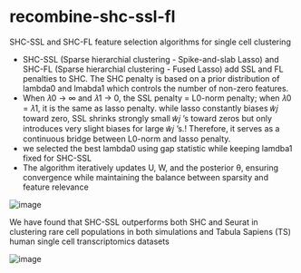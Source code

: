 # recombine-shc-ssl-fl
SHC-SSL and SHC-FL feature selection algorithms for single cell clustering 

- SHC-SSL (Sparse hierarchial clustering - Spike-and-slab Lasso) and SHC-FL (Sparse hierarchial clustering - Fused Lasso) add SSL and FL penalties to SHC. The SHC penalty is based on a prior distribution of lambda0 and lmabda1 which controls the number of non-zero features. 
- When 𝜆0 → ∞ and 𝜆1 → 0, the SSL penalty = L0-norm penalty; when 𝜆0 = 𝜆1, it is the same as lasso penalty. while lasso constantly biases 𝑤̂𝑗 toward zero, SSL shrinks strongly small 𝑤̂𝑗 ’s toward zeros but only introduces very slight biases for large 𝑤̂𝑗 ’s.! Therefore, it serves as a continuous bridge between L0-norm and lasso penalty.
- we selected the best lambda0 using gap statistic while keeping lamdba1 fixed for SHC-SSL 
- The algorithm iteratively updates U, W, and the posterior θ, ensuring convergence while maintaining the balance between sparsity and feature relevance 

![image](https://github.com/user-attachments/assets/3c9cc624-6066-45db-8158-c167059a2bf2)

We have found that SHC-SSL outperforms both SHC and Seurat in clustering rare cell populations in both simulations and Tabula Sapiens (TS) human single cell transcriptomics datasets 

![image](https://github.com/user-attachments/assets/e588656e-b782-40e7-acba-02c5b2b69a07)



